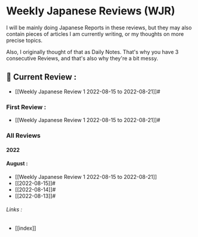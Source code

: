# Weekly Japanese Reviews (WJR)

I will be mainly doing Japanese Reports in these reviews, but they may also contain pieces of articles I am currently writing, or my thoughts on more precise topics. 

Also, I originally thought of that as Daily Notes. That's why you have 3 consecutive Reviews, and that's also why they're a bit messy.



## 📌 Current Review :
- [[Weekly Japanese Review 1 2022-08-15 to 2022-08-21]]#

### First Review :
- [[Weekly Japanese Review 1 2022-08-15 to 2022-08-21]]#

### All Reviews
#### 2022
#### August :
- [[Weekly Japanese Review 1 2022-08-15 to 2022-08-21]]
- [[2022-08-15]]#
- [[2022-08-14]]#
- [[2022-08-13]]#

###### Links :
- [[index]]